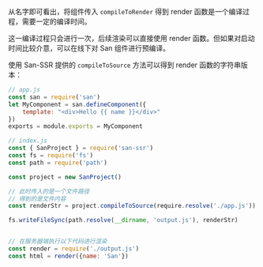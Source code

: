 从名字即可看出，将组件传入 `compileToRender` 得到 render 函数是一个编译过程，需要一定的编译时间。

这一编译过程只会进行一次，后续渲染可以直接使用 render 函数。但如果对启动时间比较介意，可以在线下对 San 组件进行预编译。

使用 San-SSR 提供的 `compileToSource` 方法可以得到 render 函数的字符串版本：

```javascript
// app.js
const san = require('san')
let MyComponent = san.defineComponent({
    template: "<div>Hello {{ name }}</div>"
})
exports = module.exports = MyComponent
```

```javascript
// index.js
const { SanProject } = require('san-ssr')
const fs = require('fs')
const path = require('path')

const project = new SanProject()

// 此时传入的是一个文件路径
// 得到的是文件内容
const renderStr = project.compileToSource(require.resolve('./app.js'))

fs.writeFileSync(path.resolve(__dirname, 'output.js'), renderStr)


// 在服务器端执行以下代码进行渲染
const render = require('./output.js')
const html = render({name: 'San'})
```

